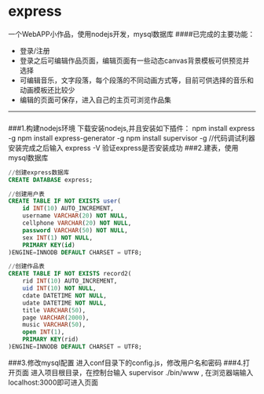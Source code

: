 # express
一个WebAPP小作品，使用nodejs开发，mysql数据库
####已完成的主要功能：
- 登录/注册
- 登录之后可编辑作品页面，编辑页面有一些动态canvas背景模板可供预览并选择
- 可编辑音乐，文字段落，每个段落的不同动画方式等，目前可供选择的音乐和动画模板还比较少
- 编辑的页面可保存，进入自己的主页可浏览作品集

***
###
###1.构建nodejs环境
    下载安装nodejs,并且安装如下插件：
    npm install express -g
    npm install express-generator -g
    npm install supervisor -g  //代码调试利器
    安装完成之后输入 express -V 验证express是否安装成功
###2.建表，使用mysql数据库

```SQL
//创建express数据库
CREATE DATABASE express;

//创建用户表
CREATE TABLE IF NOT EXISTS user(
	id INT(10) AUTO_INCREMENT,
	username VARCHAR(20) NOT NULL,
	cellphone VARCHAR(20) NOT NULL,
	password VARCHAR(50) NOT NULL,
	sex INT(1) NOT NULL,
	PRIMARY KEY(id)
)ENGINE=INNODB DEFAULT CHARSET = UTF8;

//创建作品表
CREATE TABLE IF NOT EXISTS record2(
	rid INT(10) AUTO_INCREMENT,
	uid INT(10) NOT NULL,
	cdate DATETIME NOT NULL,
	udate DATETIME NOT NULL,
	title VARCHAR(50),
	page VARCHAR(2000),
	music VARCHAR(50),
	open INT(1),
	PRIMARY KEY(rid)
)ENGINE=INNODB DEFAULT CHARSET = UTF8;
```
###3.修改mysql配置
	进入conf目录下的config.js，修改用户名和密码
###4.打开页面
	进入项目根目录，在控制台输入 supervisor ./bin/www , 在浏览器端输入localhost:3000即可进入页面
